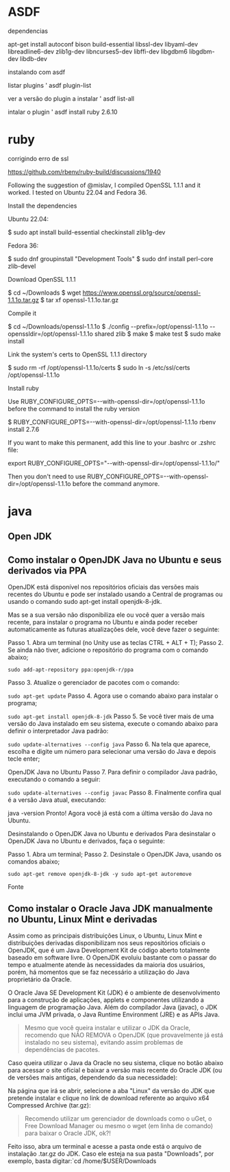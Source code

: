 
# ASDF

dependencias

apt-get install autoconf bison build-essential libssl-dev libyaml-dev libreadline6-dev zlib1g-dev libncurses5-dev libffi-dev libgdbm6 libgdbm-dev libdb-dev

instalando com asdf

listar plugins
' asdf plugin-list        

ver a versão do plugin a instalar
' asdf list-all <nome do plugin>
  
intalar o plugin
' asdf install ruby 2.6.10


# ruby
  corrigindo erro de ssl
  
  https://github.com/rbenv/ruby-build/discussions/1940
  
 Following the suggestion of @mislav, I compiled OpenSSL 1.1.1 and it worked. I tested on Ubuntu 22.04 and Fedora 36.

Install the dependencies

Ubuntu 22.04:

$ sudo apt install build-essential checkinstall zlib1g-dev

Fedora 36:

$ sudo dnf groupinstall "Development Tools"
$ sudo dnf install perl-core zlib-devel

Download OpenSSL 1.1.1

$ cd ~/Downloads
$ wget https://www.openssl.org/source/openssl-1.1.1o.tar.gz
$ tar xf openssl-1.1.1o.tar.gz

Compile it

$ cd ~/Downloads/openssl-1.1.1o
$ ./config --prefix=/opt/openssl-1.1.1o --openssldir=/opt/openssl-1.1.1o shared zlib
$ make
$ make test
$ sudo make install

Link the system's certs to OpenSSL 1.1.1 directory

$ sudo rm -rf /opt/openssl-1.1.1o/certs
$ sudo ln -s /etc/ssl/certs /opt/openssl-1.1.1o

Install ruby

Use RUBY_CONFIGURE_OPTS=--with-openssl-dir=/opt/openssl-1.1.1o before the command to install the ruby version

$ RUBY_CONFIGURE_OPTS=--with-openssl-dir=/opt/openssl-1.1.1o rbenv install 2.7.6

If you want to make this permanent, add this line to your .bashrc or .zshrc file:

export RUBY_CONFIGURE_OPTS="--with-openssl-dir=/opt/openssl-1.1.1o/"

Then you don't need to use RUBY_CONFIGURE_OPTS=--with-openssl-dir=/opt/openssl-1.1.1o before the command anymore.




# java

## Open JDK

## Como instalar o OpenJDK Java no Ubuntu e seus derivados via PPA
OpenJDK está disponível nos repositórios oficiais das versões mais recentes do Ubuntu e pode ser instalado usando a Central de programas ou usando o comando sudo apt-get install openjdk-8-jdk.

Mas se a sua versão não disponibiliza ele ou você quer a versão mais recente, para instalar o programa no Ubuntu e ainda poder receber automaticamente as futuras atualizações dele, você deve fazer o seguinte:

Passo 1. Abra um terminal (no Unity use as teclas CTRL + ALT + T);
Passo 2. Se ainda não tiver, adicione o repositório do programa com o comando abaixo;

`sudo add-apt-repository ppa:openjdk-r/ppa`

Passo 3. Atualize o gerenciador de pacotes com o comando:

`sudo apt-get update`
Passo 4. Agora use o comando abaixo para instalar o programa;

`sudo apt-get install openjdk-8-jdk`
Passo 5. Se você tiver mais de uma versão do Java instalado em seu sistema, execute o comando abaixo para definir o interpretador Java padrão:

`sudo update-alternatives --config java`
Passo 6. Na tela que aparece, escolha e digite um número para selecionar uma versão do Java e depois tecle enter;

OpenJDK Java no Ubuntu
Passo 7. Para definir o compilador Java padrão, executando o comando a seguir:

`sudo update-alternatives --config javac`
Passo 8. Finalmente confira qual é a versão Java atual, executando:

java -version
Pronto! Agora você já está com a última versão do Java no Ubuntu.

Desinstalando o OpenJDK Java no Ubuntu e derivados
Para desinstalar o OpenJDK Java no Ubuntu e derivados, faça o seguinte:

Passo 1. Abra um terminal;
Passo 2. Desinstale o OpenJDK Java, usando os comandos abaixo;

`sudo apt-get remove openjdk-8-jdk -y
sudo apt-get autoremove`

Fonte



## Como instalar o Oracle Java JDK manualmente no Ubuntu, Linux Mint e derivadas

Assim como as principais distribuições Linux, o Ubuntu, Linux Mint e distribuições derivadas disponibilizam nos seus repositórios oficiais o OpenJDK, que é um Java Development Kit de código aberto totalmente baseado em software livre. O OpenJDK evoluiu bastante com o passar do tempo e atualmente atende às necessidades da maioria dos usuários, porém, há momentos que se faz necessário a utilização do Java proprietário da Oracle.

O Oracle Java SE Development Kit (JDK) é o ambiente de desenvolvimento para a construção de aplicações, applets e componentes utilizando a linguagem de programação Java. Além do compilador Java (javac), o JDK inclui uma JVM privada, o Java Runtime Environment (JRE) e as APIs Java.

>  Mesmo que você queira instalar e utilizar o JDK da Oracle, recomendo que NÃO REMOVA o OpenJDK (que provavelmente já está instalado no seu sistema), evitando assim problemas de dependências de pacotes.

Caso queira utilizar o Java da Oracle no seu sistema, clique no botão abaixo para acessar o site oficial e baixar a versão mais recente do Oracle JDK (ou de versões mais antigas, dependendo da sua necessidade):

Na página que irá se abrir, selecione a aba "Linux" da versão do JDK que pretende instalar e clique no link de download referente ao arquivo x64 Compressed Archive (tar.gz):

> Recomendo utilizar um gerenciador de downloads como o uGet, o Free Download Manager ou mesmo o wget (em linha de comando) para baixar o Oracle JDK, ok?!

Feito isso, abra um terminal e acesse a pasta onde está o arquivo de instalação .tar.gz do JDK. Caso ele esteja na sua pasta "Downloads", por exemplo, basta digitar:`cd /home/$USER/Downloads

